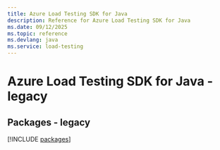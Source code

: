 ```yaml
---
title: Azure Load Testing SDK for Java
description: Reference for Azure Load Testing SDK for Java
ms.date: 09/12/2025
ms.topic: reference
ms.devlang: java
ms.service: load-testing
---
```

# Azure Load Testing SDK for Java - legacy
## Packages - legacy
[!INCLUDE [packages](load-testing-index.md)]